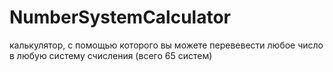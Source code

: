 # NumberSystemCalculator
калькулятор, с помощью которого вы можете перевевести любое число в любую систему счисления (всего 65 систем)

